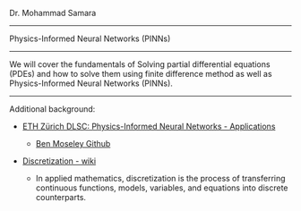 Dr. Mohammad Samara

- - - -

Physics-Informed Neural Networks (PINNs)

- - - -

We will cover the fundamentals of Solving partial differential equations (PDEs) and how to solve them using finite difference method as well as Physics-Informed Neural Networks (PINNs).

- - - -

Additional background:

* [ETH Zürich DLSC: Physics-Informed Neural Networks - Applications](https://youtu.be/IDIv92Z6Qvc?si=EUGCvYt7zPQbjaJ0)

  * [Ben Moseley Github](https://github.com/benmoseley)
 
* [Discretization - wiki](https://en.wikipedia.org/wiki/Discretization)
   * In applied mathematics, discretization is the process of transferring continuous    functions, models, variables, and equations into discrete counterparts. 
